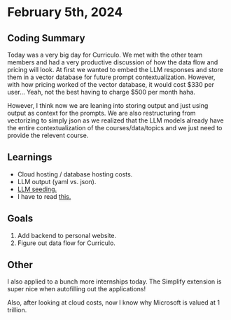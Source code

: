 # February 5th, 2024

## Coding Summary

Today was a very big day for Curriculo. We met with the other team members and had a very productive discussion of how the data flow and pricing will look. At first we wanted to embed the LLM responses and store them in a vector database for future prompt contextualization. However, with how pricing worked of the vector database, it would cost \$330 per user... Yeah, not the best having to charge \$500 per month haha.

However, I think now we are leaning into storing output and just using output as context for the prompts. We are also restructuring from vectorizing to simply json as we realized that the LLM models already have the entire contextualization of the courses/data/topics and we just need to provide the relevent course.

## Learnings

- Cloud hosting / database hosting costs.
- LLM output (yaml vs. json).
- [LLM seeding.](https://cobusgreyling.medium.com/openai-seeding-model-fingerprints-log-probabilities-cedf094e8b02)
- I have to read [this.](https://olickel.com/everything-i-know-about-prompting-llms#understandingcomplexity)

## Goals

1. Add backend to personal website.
2. Figure out data flow for Curriculo.

## Other

I also applied to a bunch more internships today. The Simplify extension is super nice when autofilling out the applications!

Also, after looking at cloud costs, now I know why Microsoft is valued at 1 trillion.
